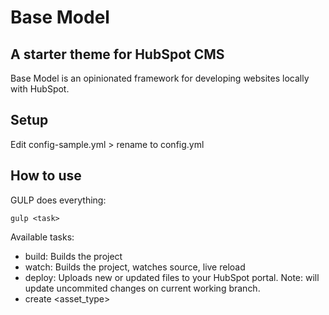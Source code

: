 # Base Model

## A starter theme for HubSpot CMS
Base Model is an opinionated framework for developing websites locally with HubSpot.


## Setup
Edit config-sample.yml > rename to config.yml

## How to use
GULP does everything:

`gulp <task>`

Available tasks:
- build: Builds the project
- watch: Builds the project, watches source, live reload
- deploy: Uploads new or updated files to your HubSpot portal. Note: will update uncommited changes on current working branch.
- create <asset_type>